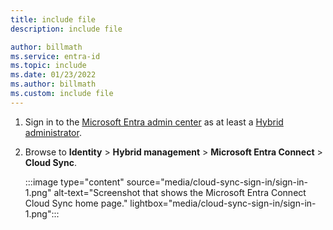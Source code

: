 ```yaml
---
title: include file
description: include file

author: billmath
ms.service: entra-id
ms.topic: include
ms.date: 01/23/2022
ms.author: billmath
ms.custom: include file
---
```


1. Sign in to the [Microsoft Entra admin center](https://entra.microsoft.com) as at least a [Hybrid administrator](~/identity/role-based-access-control/permissions-reference.md#hybrid-identity-administrator).

1. Browse to **Identity** > **Hybrid management** > **Microsoft Entra Connect** > **Cloud Sync**.

    :::image type="content" source="media/cloud-sync-sign-in/sign-in-1.png" alt-text="Screenshot that shows the Microsoft Entra Connect Cloud Sync home page." lightbox="media/cloud-sync-sign-in/sign-in-1.png":::
